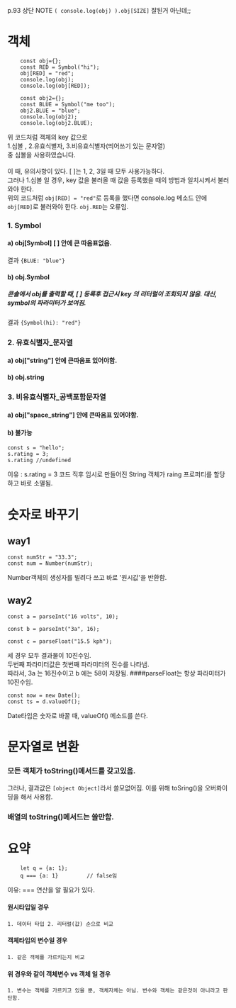 p.93 상단 NOTE ` ( console.log(obj) ).obj[SIZE] ` 잘된거 아닌데;;


객체
=
~~~
    const obj={};
    const RED = Symbol("hi");
    obj[RED] = "red";
    console.log(obj);
    console.log(obj[RED]);
    
    const obj2={};
    const BLUE = Symbol("me too");
    obj2.BLUE = "blue";
    console.log(obj2);
    console.log(obj2.BLUE);
~~~
위 코드처럼 객체의 key 값으로 <br>
1.심볼 , 2.유효식별자, 3.비유효식별자(띄어쓰기 있는 문자열)<br>
중 심볼을 사용하였습니다.<br><br> 이 때, 유의사항이 있다. [ ]는 1, 2, 3일 때 모두 사용가능하다. <br>
그러나 1.심볼 일 경우, key 값을 불러올 때 값을 등록했을 때의 방법과 일치시켜서 불러와야 한다.<br>
위의 코드처럼 `obj[RED] = "red"`로 등록을 했다면 console.log 메소드 안에 `obj[RED]`로 불러와야 한다. `obj.RED`는 오류임.
<br>
### 1. Symbol 
#### a) obj[Symbol]  [ ] 안에 큰 따옴표없음.
결과 `{BLUE: "blue"}`
#### b) obj.Symbol
#####  콘솔에서 obj를 출력할 때, [ ] 등록후 접근시 key 의 리터럴이 조회되지 않음. 대신, symbol의 파라미터가 보여짐.
결과 `{Symbol(hi): "red"}`<br>
### 2. 유효식별자_문자열
#### a) obj["string"] 안에 큰따옴표 있어야함.
#### b) obj.string
### 3. 비유효식별자_공백포함문자열
#### a) obj["space_string"] 안에 큰따옴표 있어야함.
#### b) 불가능



~~~
const s = "hello";
s.rating = 3;
s.rating //undefined
~~~
이유 : s.rating = 3 코드 직후 임시로 만들어진 String 객체가 raing 프로퍼티를 할당하고 바로 소멸됨.

숫자로 바꾸기
=
## way1
~~~
const numStr = "33.3";
const num = Number(numStr); 
~~~
Number객체의 생성자를 빌려다 쓰고 바로 '원시값'을 반환함.

## way2
~~~
const a = parseInt("16 volts", 10);

const b = parseInt("3a", 16);

const c = parseFloat("15.5 kph");
~~~
세 경우 모두 결과물이 10진수임.<br>
두번째 파라미터값은 첫번째 파라미터의 진수를 나타냄.<br>
따라서, 3a 는 16진수이고 b 에는 58이 저장됨.
####parseFloat는 항상 파라미터가 10진수임.

~~~
const now = new Date();
const ts = d.valueOf();
~~~
Date타입은 숫자로 바꿀 때, valueOf() 메소드를 쓴다.

문자열로 변환
=
### 모든 객체가 toString()메서드를 갖고있음.
그러나, 결과값은 `[object Object]`라서 쓸모없어짐. 이를 위해 toSring()을 오버롸이딩을 해서 사용함.
### 배열의 toString()메서드는 쓸만함.



요약
=
~~~
    let q = {a: 1};
    q === {a: 1}         // false임
~~~
이유: === 연산을 알 필요가 있다.
#### 원시타입일 경우
    1. 데이터 타입 2. 리터럴(값) 순으로 비교
#### 객체타입의 변수일 경우
    1. 같은 객체를 가르키는지 비교
#### 위 경우와 같이 객체변수 vs 객체 일 경우
    1. 변수는 객체를 가르키고 있을 뿐, 객체자체는 아님. 변수와 객체는 같은것이 아니라고 판단함.
